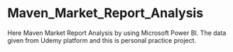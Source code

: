 # Maven_Market_Report_Analysis
Here Maven Market Report Analysis by using Microsoft Power BI. The data given from Udemy platform and this is personal practice project.
